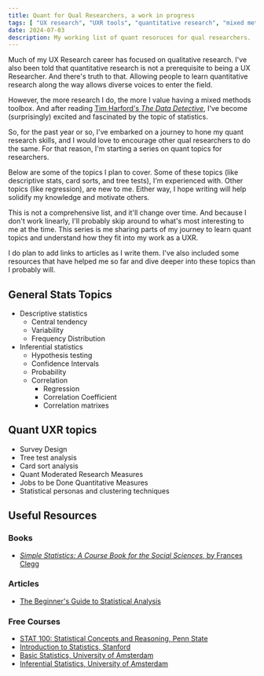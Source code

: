 ```yaml
---
title: Quant for Qual Researchers, a work in progress
tags: [ "UX research", "UXR tools", "quantitative research", "mixed methods" ]
date: 2024-07-03
description: My working list of quant resoruces for qual researchers.
---
```

Much of my UX Research career has focused on qualitative research. I've also been told that quantitative research is not a prerequisite to being a UX Researcher. And there's truth to that. Allowing people to learn quantitative research along the way allows diverse voices to enter the field.

However, the more research I do, the more I value having a mixed methods toolbox. And after reading [Tim Harford's *The Data Detective*](https://timharford.com/books/datadetective/), I've become (surprisingly) excited and fascinated by the topic of statistics. 


So, for the past year or so, I've embarked on a journey to hone my quant research skills, and I would love to encourage other qual researchers to do the same. For that reason, I'm starting a series on quant topics for researchers. 

Below are some of the topics I plan to cover. Some of these topics (like descriptive stats, card sorts, and tree tests), I'm experienced with. Other topics (like regression), are new to me. Either way, I hope writing will help solidify my knowledge and motivate others. 

This is not a comprehensive list, and it'll change over time. And because I don't work linearly, I'll probably skip around to what's most interesting to me at the time. This series is me sharing parts of my journey to learn quant topics and understand how they fit into my work as a UXR.

I do plan to add links to articles as I write them. I've also included some resources that have helped me so far and dive deeper into these topics than I probably will.

## General Stats Topics
- Descriptive statistics
	- Central tendency 
	- Variability
	- Frequency Distribution
- Inferential statistics
	- Hypothesis testing
	- Confidence Intervals
	- Probability 
	- Correlation
		- Regression
		- Correlation Coefficient
		- Correlation matrixes

## Quant UXR topics
- Survey Design
- Tree test analysis
- Card sort analysis
- Quant Moderated Research Measures
- Jobs to be Done Quantitative Measures
- Statistical personas and clustering techniques

## Useful Resources
### Books
- [*Simple Statistics: A Course Book for the Social Sciences*, by Frances Clegg](https://www.amazon.com/Simple-Statistics-Course-Social-Sciences/dp/0521288029)
### Articles
- [The Beginner's Guide to Statistical Analysis](https://www.scribbr.com/category/statistics/)
### Free Courses
- [STAT 100: Statistical Concepts and Reasoning, Penn State](https://online.stat.psu.edu/stat100/)
- [Introduction to Statistics, Stanford](https://www.coursera.org/learn/stanford-statistics)
- [Basic Statistics, University of Amsterdam](https://www.coursera.org/learn/basic-statistics)
- [Inferential Statistics, University of Amsterdam](https://www.coursera.org/learn/inferential-statistics)